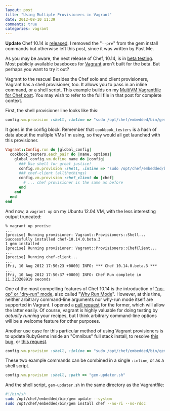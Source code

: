 ```yaml
---
layout: post
title: "Using Multiple Provisioners in Vagrant"
date: 2012-08-10 11:39
comments: true
categories: vagrant
---
```


**Update** Chef 10.14 is
  [released](http://www.opscode.com/blog/2012/09/07/chef-10-14-0-released/).
  I removed the "`--pre`" from the gem install commands but otherwise
  left this post, since it was written by Past Me.

As you may be aware, the next release of Chef, 10.14, is in
[beta testing](http://lists.opscode.com/sympa/arc/chef-dev/2012-07/msg00021.html).
Most publicly available baseboxes for [Vagrant](http://vagrantup.com)
aren't built for the beta. But perhaps you want to try it out?

Vagrant to the rescue! Besides the Chef solo and client provisioners,
Vagrant has a shell provisioner, too. It allows you to pass in an
inline command, or a shell script. This example builds on my
[MultiVM Vagrantfile for Chef post](/blog/2012/03/18/multivm-vagrantfile-for-chef/).
You may wish to refer to the full file in that post for complete
context.

First, the shell provisioner line looks like this:

```ruby
config.vm.provision :shell, :inline => "sudo /opt/chef/embedded/bin/gem install chef --no-ri --no-rdoc"
```

It goes in the config block. Remember that `cookbook_testers` is a
hash of data about the multiple VMs I'm using, so they would all get
launched with this provisioner.

```ruby
Vagrant::Config.run do |global_config|
  cookbook_testers.each_pair do |name, options|
    global_config.vm.define name do |config|
      ### Use shell for great justice!
      config.vm.provision :shell, :inline => "sudo /opt/chef/embedded/bin/gem install chef --no-ri --no-rdoc"
      ### chef-client (allthethings)
      config.vm.provision :chef_client do |chef|
        # ... chef provisioner is the same as before
      end
    end
  end
end
```

And now, a `vagrant up` on my Ubuntu 12.04 VM, with the less
interesting output truncated:

```
% vagrant up precise
...
[precise] Running provisioner: Vagrant::Provisioners::Shell...
Successfully installed chef-10.14.0.beta.3
1 gem installed
[precise] Running provisioner: Vagrant::Provisioners::ChefClient...
...
[precise] Running chef-client...
...
[Fri, 10 Aug 2012 17:50:23 +0000] INFO: *** Chef 10.14.0.beta.3 ***
...
[Fri, 10 Aug 2012 17:50:37 +0000] INFO: Chef Run complete in 11.323208919 seconds
```

One of the most compelling features of Chef 10.14 is the introduction
of
["no-op" or "dry-run" mode](http://tickets.opscode.com/browse/CHEF-13),
also called
"[Why Run Mode](http://lists.opscode.com/sympa/arc/chef/2012-07/msg00025.html)".
However, at this time, neither arbitrary command-line arguments nor why-run
mode itself are supported in Vagrant. I opened a
[pull request](https://github.com/mitchellh/vagrant/pull/1067) for the
former, which will allow the latter easily. Of course, vagrant is
highly valuable for doing testing by *actually running* your recipes,
but I think arbitrary command-line options will be a welcome feature
for other purposes.

Another use case for this particular method of using Vagrant
provisioners is to update RubyGems inside an "Omnibus" full stack
install, to resolve
[this bug](http://tickets.opscode.com/browse/CHEF-3295), or
[this request](http://tickets.opscode.com/browse/CHEF-2871).

```ruby
config.vm.provision :shell, :inline => "sudo /opt/chef/embedded/bin/gem update --system"
```

These two example commands can be combined in a single `:inline`, or
as a shell script.

```ruby
config.vm.provision :shell, :path => "gem-updater.sh"
```

And the shell script, `gem-updater.sh` in the same directory as the Vagrantfile:

```sh
#!/bin/sh
sudo /opt/chef/embedded/bin/gem update --system
sudo /opt/chef/embedded/bin/gem install chef --no-ri --no-rdoc
```

